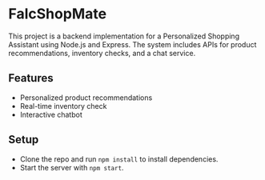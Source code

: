 # FalcShopMate

This project is a backend implementation for a Personalized Shopping Assistant using Node.js and Express. The system includes APIs for product recommendations, inventory checks, and a chat service.

## Features
- Personalized product recommendations
- Real-time inventory check
- Interactive chatbot

## Setup
- Clone the repo and run `npm install` to install dependencies.
- Start the server with `npm start`.
